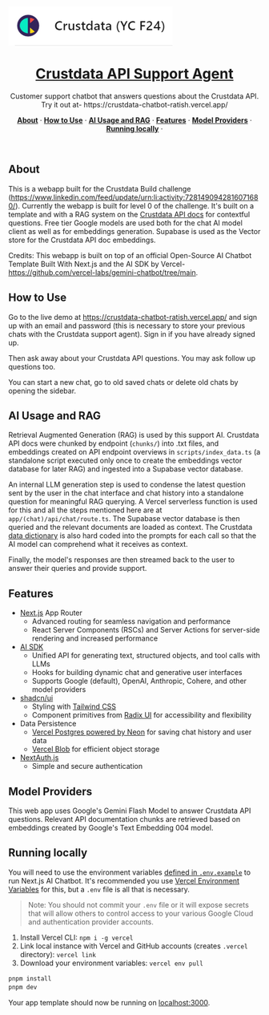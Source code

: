 <a href="https://crustdata.com/">
  <img align="center" alt="Crustdata (YC 24)" src="image.png">
  <h1 align="center">Crustdata API Support Agent</h1>
</a>

<p align="center">
  Customer support chatbot that answers questions about the Crustdata API. Try it out at- https://crustdata-chatbot-ratish.vercel.app/
</p>

<p align="center">
  <a href="#about"><strong>About</strong></a> ·
  <a href="#about"><strong>How to Use</strong></a> ·
  <a href="#about"><strong>AI Usage and RAG</strong></a> ·
  <a href="#features"><strong>Features</strong></a> ·
  <a href="#model-providers"><strong>Model Providers</strong></a> ·
  <a href="#running-locally"><strong>Running locally</strong></a> ·
</p>
<br/>

## About 

This is a webapp built for the Crustdata Build challenge (https://www.linkedin.com/feed/update/urn:li:activity:7281490942816071680/). Currently the webapp is built for level 0 of the challenge. It's built on a template and with a RAG system on the [Crustdata API docs](https://crustdata.notion.site/Crustdata-Discovery-And-Enrichment-API-c66d5236e8ea40df8af114f6d447ab48#53274edf0e9442d1a64091b213d689c2) for contextful questions. Free tier Google models are used both for the chat AI model client as well as for embeddings generation. Supabase is used as the Vector store for the Crustdata API doc embeddings. 

Credits: This webapp is built on top of an official Open-Source AI Chatbot Template Built With Next.js and the AI SDK by Vercel- https://github.com/vercel-labs/gemini-chatbot/tree/main. 

## How to Use 

Go to the live demo at https://crustdata-chatbot-ratish.vercel.app/ and sign up with an email and password (this is necessary to store your previous chats with the Crustdata support agent). Sign in if you have already signed up. 

Then ask away about your Crustdata API questions. You may ask follow up questions too. 

You can start a new chat, go to old saved chats or delete old chats by opening the sidebar. 

## AI Usage and RAG

Retrieval Augmented Generation (RAG) is used by this support AI. Crustdata API docs were chunked by endpoint (`chunks/`) into .txt files, and embeddings created on API endpoint overviews in `scripts/index_data.ts` (a standalone script executed only once to create the embeddings vector database for later RAG) and ingested into a Supabase vector database. 

An internal LLM generation step is used to condense the latest question sent by the user in the chat interface and chat history into a standalone question for meaningful RAG querying. A Vercel serverless function is used for this and all the steps mentioned here are at `app/(chat)/api/chat/route.ts`. The Supabase vector database is then queried and the relevant documents are loaded as context. The Crustdata [data dictionary](https://crustdata.notion.site/Crustdata-Data-Dictionary-c265aa415fda41cb871090cbf7275922) is also hard coded into the prompts for each call so that the AI model can comprehend what it receives as context. 

Finally, the model's responses are then streamed back to the user to answer their queries and provide support. 

## Features

- [Next.js](https://nextjs.org) App Router
  - Advanced routing for seamless navigation and performance
  - React Server Components (RSCs) and Server Actions for server-side rendering and increased performance
- [AI SDK](https://sdk.vercel.ai/docs)
  - Unified API for generating text, structured objects, and tool calls with LLMs
  - Hooks for building dynamic chat and generative user interfaces
  - Supports Google (default), OpenAI, Anthropic, Cohere, and other model providers
- [shadcn/ui](https://ui.shadcn.com)
  - Styling with [Tailwind CSS](https://tailwindcss.com)
  - Component primitives from [Radix UI](https://radix-ui.com) for accessibility and flexibility
- Data Persistence
  - [Vercel Postgres powered by Neon](https://vercel.com/storage/postgres) for saving chat history and user data
  - [Vercel Blob](https://vercel.com/storage/blob) for efficient object storage
- [NextAuth.js](https://github.com/nextauthjs/next-auth)
  - Simple and secure authentication

## Model Providers

This web app uses Google's Gemini Flash Model to answer Crustdata API questions. Relevant API documentation chunks are retrieved based on embeddings created by Google's Text Embedding 004 model. 

## Running locally

You will need to use the environment variables [defined in `.env.example`](.env.example) to run Next.js AI Chatbot. It's recommended you use [Vercel Environment Variables](https://vercel.com/docs/projects/environment-variables) for this, but a `.env` file is all that is necessary.

> Note: You should not commit your `.env` file or it will expose secrets that will allow others to control access to your various Google Cloud and authentication provider accounts.

1. Install Vercel CLI: `npm i -g vercel`
2. Link local instance with Vercel and GitHub accounts (creates `.vercel` directory): `vercel link`
3. Download your environment variables: `vercel env pull`

```bash
pnpm install
pnpm dev
```

Your app template should now be running on [localhost:3000](http://localhost:3000/).
